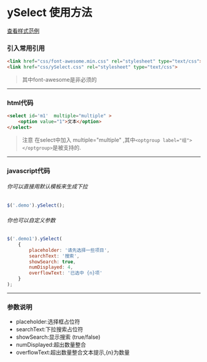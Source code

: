 # ySelect 使用方法
[查看样式范例](https://ycxyi.github.io/ySelect/)
### 引入常用引用
``` html
<link href="css/font-awesome.min.css" rel="stylesheet" type="text/css">
<link href="css/ySelect.css" rel="stylesheet" type="text/css">
```
>其中font-awesome是非必须的
---

### html代码
``` html
<select id='m1'  multiple="multiple" >
    <option value="1">文本</option>
</select>
```
>注意 在select中加入 multiple="multiple" ,其中`<optgroup label="组"></optgroup>`是被支持的.
---

### javascript代码
###### 你可以直接用默认模板来生成下拉
``` javascript
$('.demo').ySelect();
```
###### 你也可以自定义参数
``` javascript
$('.demo1').ySelect(
    {
        placeholder: '请先选择一些项目',
        searchText: '搜索',
        showSearch: true,
        numDisplayed: 4,
        overflowText: '已选中 {n}项'
    }
);
```
---

### 参数说明

+ placeholder:选择框占位符
+ searchText:下拉搜索占位符
+ showSearch:显示搜索 (true/false)
+ numDisplayed:超出数量整合
+ overflowText:超出数量整合文本提示,{n}为数量
